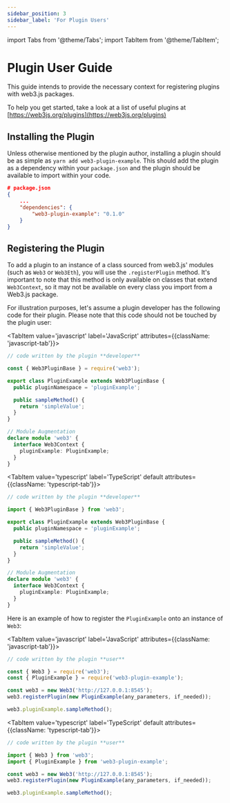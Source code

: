 ```yaml
---
sidebar_position: 3
sidebar_label: 'For Plugin Users'
---
```


import Tabs from '@theme/Tabs';
import TabItem from '@theme/TabItem';

# Plugin User Guide

This guide intends to provide the necessary context for registering plugins with web3.js packages.

To help you get started, take a look at a list of useful plugins at [https://web3js.org/plugins](https://web3js.org/plugins)

## Installing the Plugin

Unless otherwise mentioned by the plugin author, installing a plugin should be as simple as `yarn add web3-plugin-example`. This should add the plugin as a dependency within your `package.json` and the plugin should be available to import within your code.

```json
# package.json
{
	...
	"dependencies": {
		"web3-plugin-example": "0.1.0"
	}
}
```

## Registering the Plugin

To add a plugin to an instance of a class sourced from web3.js' modules (such as `Web3` or `Web3Eth`), you will use the `.registerPlugin` method. It's important to note that this method is only available on classes that extend `Web3Context`, so it may not be available on every class you import from a Web3.js package.

For illustration purposes, let's assume a plugin developer has the following code for their plugin. Please note that this code should not be touched by the plugin user:

<Tabs groupId='prog-lang' queryString>

  <TabItem value='javascript' label='JavaScript'
  	attributes={{className: 'javascript-tab'}}>

```typescript
// code written by the plugin **developer**

const { Web3PluginBase } = require('web3');

export class PluginExample extends Web3PluginBase {
  public pluginNamespace = 'pluginExample';

  public sampleMethod() {
    return 'simpleValue';
  }
}

// Module Augmentation
declare module 'web3' {
  interface Web3Context {
    pluginExample: PluginExample;
  }
}
```

  </TabItem>
  
  <TabItem value='typescript' label='TypeScript' default 
  	attributes={{className: 'typescript-tab'}}>


```typescript
// code written by the plugin **developer**

import { Web3PluginBase } from 'web3';

export class PluginExample extends Web3PluginBase {
  public pluginNamespace = 'pluginExample';

  public sampleMethod() {
    return 'simpleValue';
  }
}

// Module Augmentation
declare module 'web3' {
  interface Web3Context {
    pluginExample: PluginExample;
  }
}
```

  </TabItem>
</Tabs>

Here is an example of how to register the `PluginExample` onto an instance of `Web3`:

<Tabs groupId='prog-lang' queryString>

  <TabItem value='javascript' label='JavaScript'
  	attributes={{className: 'javascript-tab'}}>

```javascript
// code written by the plugin **user**

const { Web3 } = require('web3');
const { PluginExample } = require('web3-plugin-example');

const web3 = new Web3('http://127.0.0.1:8545');
web3.registerPlugin(new PluginExample(any_parameters, if_needed));

web3.pluginExample.sampleMethod();
```

  </TabItem>
  
  <TabItem value='typescript' label='TypeScript' default 
  	attributes={{className: 'typescript-tab'}}>


```typescript
// code written by the plugin **user**

import { Web3 } from 'web3';
import { PluginExample } from 'web3-plugin-example';

const web3 = new Web3('http://127.0.0.1:8545');
web3.registerPlugin(new PluginExample(any_parameters, if_needed));

web3.pluginExample.sampleMethod();
```

  </TabItem>
</Tabs>